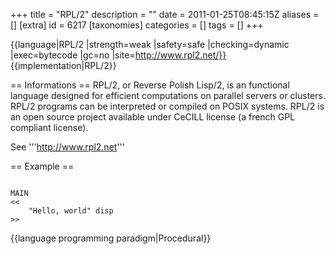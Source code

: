 +++
title = "RPL/2"
description = ""
date = 2011-01-25T08:45:15Z
aliases = []
[extra]
id = 6217
[taxonomies]
categories = []
tags = []
+++

{{language|RPL/2
|strength=weak
|safety=safe
|checking=dynamic
|exec=bytecode
|gc=no
|site=http://www.rpl2.net/}}
{{implementation|RPL/2}}

== Informations ==
RPL/2, or Reverse Polish Lisp/2, is an functional language designed for efficient computations on parallel servers or clusters. RPL/2 programs can be interpreted or compiled on POSIX systems. RPL/2 is an open source project available
under CeCILL license (a french GPL compliant license).

See '''http://www.rpl2.net'''

== Example ==

```RPL/2

MAIN
<<
    "Hello, world" disp
>>

```


{{language programming paradigm|Procedural}}
